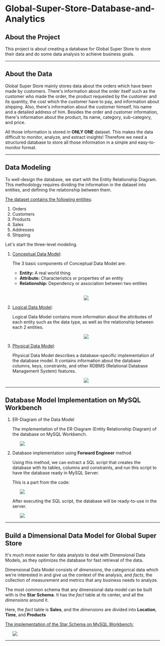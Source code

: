 # Global-Super-Store-Database-and-Analytics

## About the Project ##

This project is about creating a database for Global Super Store to store their data and do some data analysis to achieve business goals.

<hr>

## About the Data ##

Global Super Store mainly stores data about the orders which have been made by customers. There's information about the order itself such as the customer who made the order, the product requested by the customer and its quantity, the cost which the customer have to pay, and information about shipping. Also, there's information about the customer himself, his name and a detailed address of him. Besides the order and customer information, there's information about the product, its name, category, sub-category, and price.

All those information is stored in __ONLY ONE__ dataset. This makes the data difficult to monitor, analyze, and extract insights! Therefore we need a structured database to store all those information in a simple and easy-to-monitor format.

<hr>

## Data Modeling ##

To well-design the database, we start with the Entity Relationship Diagram. This methodology requires dividing the information in the dataset into entities, and defining the relationship between them.

<u>The dataset contains the following entities</u>:

1. Orders
2. Customers
3. Products
4. Sales
5. Addresses
6. Shipping

Let's start the three-level modeling.

1. <u>Conceptual Data Model</u>:
   
   The 3 basic components of Conceptual Data Model are:
   - __Entity:__ A real world thing
   - __Attribute:__ Characteristics or properties of an entity
   - __Relationship:__ Dependency or association between two entities

   <br>
   <p align="center">
   <img src="images\Conceptual-Data-Model.png">
   </p>

2. <u>Logical Data Model</u>:
   
   Logical Data Model contains more information about the attributes of each entity such as the data type, as well as the relationship between each 2 entities.
   <br>
   <p align="center">
   <img src="images\Logical-Data-Model.png">
   </p>

3. <u>Physical Data Model</u>:
   
   Physical Data Model describes a database-specific implementation of the database model. It contains information about the database columns, keys, constraints, and other RDBMS (Relational Database Management System) features.
   <br>
   <p align="center">
   <img src="images\Physical-Data-Model.png">
   </p>

<hr>

## Database Model Implementation on MySQL Workbench ##

1. ER-Diagram of the Data Model
   
    The implementation of the ER-Diagram (Entity Relationship Diagram) of the database on MySQL Workbench.
    <ul>
    <img src="images\ER-Diagram.png">
    </ul>

2. Database implementation using __Forward Engineer__ method
   
   Using this method, we can extract a SQL script that creates the database with its tables, columns and constraints, and run this script to have the database ready in MySQL Server.

   This is a part from the code:
   <ul>
   <img src="images\part_of_SQL_script.png">
   </ul>

   After executing the SQL script, the database will be ready-to-use in the server.
   <ul>
   <img src="images\database.png">
   </ul>

<hr>

## Build a Dimensional Data Model for Global Super Store ##

It's much more easier for data analysts to deal with Dimensional Data Models, as they optimizes the database for fast retrieval of the data.

Dimensional Data Model consists of _dimensions_, the categorical data which we're interested in and give us the context of the analysis, and _facts_, the collection of measurement and metrics that any business needs to analyze.

The most common schema that any dimensional data model can be built with is the __Star Schema__. It has the _fact_ table at its center, and all the _dimensions_ around it.

Here, the _fact_ table is __Sales__, and the _dimensions_ are divided into __Location__, __Time__, and __Products__

<u>The implementation of the Star Schema on MySQL Workbench:</u>

<ul>
<img src="images\star-schema.png">
</ul>

<hr>